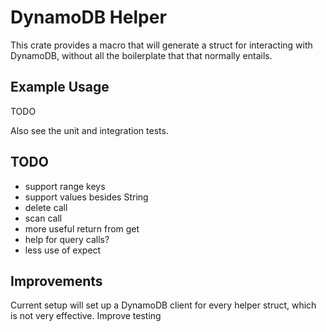 # DynamoDB Helper

This crate provides a macro that will generate a struct for interacting with DynamoDB, without all the boilerplate that that normally entails.

## Example Usage

TODO

Also see the unit and integration tests.

## TODO

- support range keys
- support values besides String
- delete call
- scan call
- more useful return from get
- help for query calls?
- less use of expect

## Improvements

Current setup will set up a DynamoDB client for every helper struct, which is not very effective.
Improve testing
